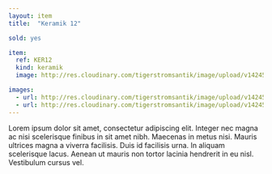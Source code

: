 ```yaml
---
layout: item
title:  "Keramik 12"

sold: yes

item:
  ref: KER12
  kind: keramik
  image: http://res.cloudinary.com/tigerstromsantik/image/upload/v1424550896/keramik/Keramik_137.jpg

images:
  - url: http://res.cloudinary.com/tigerstromsantik/image/upload/v1424550896/keramik/Keramik_138.jpg
  - url: http://res.cloudinary.com/tigerstromsantik/image/upload/v1424550896/keramik/Keramik_139.jpg
---
```


Lorem ipsum dolor sit amet, consectetur adipiscing elit. Integer nec magna ac nisi scelerisque finibus in sit amet nibh. Maecenas in metus nisi. Mauris ultrices magna a viverra facilisis. Duis id facilisis urna. In aliquam scelerisque lacus. Aenean ut mauris non tortor lacinia hendrerit in eu nisl. Vestibulum cursus vel.
